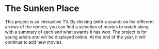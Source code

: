 # The Sunken Place

This project is an interactive TV. By clicking (with a sound) on the different arrows of the remote, you can find a selection of movies to watch along with a summary of each and what awards it has won. The project is for young adults and will be displayed online. At the end of the year, it will continue to add new movies.
